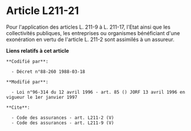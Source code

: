 # Article L211-21

Pour l'application des articles L. 211-9 à L. 211-17, l'Etat ainsi que les collectivités publiques, les entreprises ou
organismes bénéficiant d'une exonération en vertu de l'article L. 211-2 sont assimilés à un assureur.

**Liens relatifs à cet article**

	**Codifié par**:

	  - Décret n°88-260 1988-03-18

	**Modifié par**:

	  - Loi n°96-314 du 12 avril 1996 - art. 85 () JORF 13 avril 1996 en vigueur le 1er janvier 1997

	**Cite**:

	  - Code des assurances - art. L211-2 (V)
	  - Code des assurances - art. L211-9 (V)
